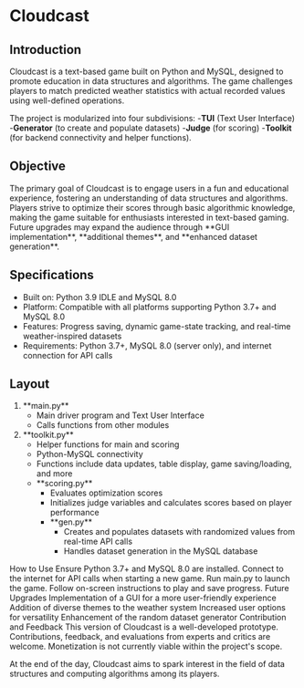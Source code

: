 <h1>Cloudcast</h1>
<h2>Introduction</h2>
Cloudcast is a text-based game built on Python and MySQL, designed to promote education in data structures and algorithms. 
The game challenges players to match predicted weather statistics with actual recorded values using well-defined operations. 

The project is modularized into four subdivisions: 
  -**TUI** (Text User Interface)
  -**Generator** (to create and populate datasets)
  -**Judge** (for scoring)
  -**Toolkit** (for backend connectivity and helper functions).

<h2>Objective</h2>
The primary goal of Cloudcast is to engage users in a fun and educational experience, fostering an understanding of data structures and algorithms. 
Players strive to optimize their scores through basic algorithmic knowledge, making the game suitable for enthusiasts interested in text-based gaming. 
Future upgrades may expand the audience through **GUI implementation**, **additional themes**, and **enhanced dataset generation**.

<h2>Specifications</h2>
<ul>
  <li>Built on: Python 3.9 IDLE and MySQL 8.0</li>
  <li>Platform: Compatible with all platforms supporting Python 3.7+ and MySQL 8.0</li>
  <li>Features: Progress saving, dynamic game-state tracking, and real-time weather-inspired datasets</li>
  <li>Requirements: Python 3.7+, MySQL 8.0 (server only), and internet connection for API calls</li>
</ul>

<h2>Layout</h2>
<ol>
<li>**main.py**
  <ul>
  <li>Main driver program and Text User Interface</li>
  <li>Calls functions from other modules</li>
  </ul>
</li>
<li>**toolkit.py**
  <ul>
<li>Helper functions for main and scoring</li>
<li>Python-MySQL connectivity</li>
<li>Functions include data updates, table display, game saving/loading, and more</li>
</li>
<li>**scoring.py**
  <ul>
<li>Evaluates optimization scores</li>
<li>Initializes judge variables and calculates scores based on player performance</li>
</li>
<li>**gen.py**
  <ul>
<li>Creates and populates datasets with randomized values from real-time API calls</li>
<li>Handles dataset generation in the MySQL database</li>
</li>
</ol>






How to Use
Ensure Python 3.7+ and MySQL 8.0 are installed.
Connect to the internet for API calls when starting a new game.
Run main.py to launch the game.
Follow on-screen instructions to play and save progress.
Future Upgrades
Implementation of a GUI for a more user-friendly experience
Addition of diverse themes to the weather system
Increased user options for versatility
Enhancement of the random dataset generator
Contribution and Feedback
This version of Cloudcast is a well-developed prototype. Contributions, feedback, and evaluations from experts and critics are welcome. Monetization is not currently viable within the project's scope.

At the end of the day, Cloudcast aims to spark interest in the field of data structures and computing algorithms among its players.
